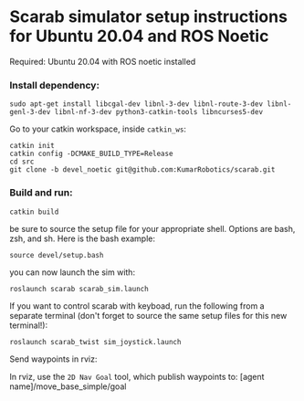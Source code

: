 # Scarab simulator setup instructions for Ubuntu 20.04 and ROS Noetic
Required: Ubuntu 20.04 with ROS noetic installed

### Install dependency:
```
sudo apt-get install libcgal-dev libnl-3-dev libnl-route-3-dev libnl-genl-3-dev libnl-nf-3-dev python3-catkin-tools libncurses5-dev
```

Go to your catkin workspace, inside ```catkin_ws```:
```
catkin init
catkin config -DCMAKE_BUILD_TYPE=Release
cd src
git clone -b devel_noetic git@github.com:KumarRobotics/scarab.git
```

### Build and run:

```
catkin build
```

be sure to source the setup file for your appropriate shell. Options are bash, zsh, and sh. Here is the bash example:

```
source devel/setup.bash
```
you can now launch the sim with:
```
roslaunch scarab scarab_sim.launch
```

If you want to control scarab with keyboad, run the following from a separate terminal (don't forget to source the same setup files for this new terminal!):
```
roslaunch scarab_twist sim_joystick.launch
```

Send waypoints in rviz:

In rviz, use the ```2D Nav Goal``` tool, which publish waypoints to: [agent name]/move_base_simple/goal
